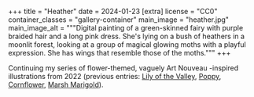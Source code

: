 +++
title = "Heather"
date = 2024-01-23
[extra]
license = "CC0"
container_classes = "gallery-container"
main_image = "heather.jpg"
main_image_alt = """Digital painting of a green-skinned fairy
with purple braided hair and a long pink dress.
She's lying on a bush of heathers in a moonlit forest,
looking at a group of magical glowing moths with a playful expression.
She has wings that resemble those of the moths."""
+++

Continuing my series of flower-themed, vaguely Art Nouveau -inspired
illustrations from 2022 (previous entries:
[Lily of the Valley](../../2022/lily-of-the-valley/),
[Poppy](../../2022/poppy/),
[Cornflower](../../2022/cornflower/),
[Marsh Marigold](../../2022/marsh-marigold/)).

<!-- more -->
